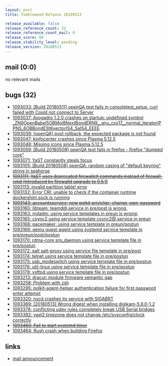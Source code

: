 ```yaml
---
layout: post
title: Tumbleweed Release 20180513

release_available: false
release_reference_count: 32
release_reference_count_mail: 0
release_score: 89
release_stability_level: pending
release_version: 20180513
---
```


## mail (0:0)

no relevant mails

## bugs (32)

<!--more-->

- [1093033: [Build 20180511] openQA test fails in consoletest_setup, curl failed with Could not connect to Server](https://bugzilla.opensuse.org/show_bug.cgi?id=1093033)
- [1093037: Avogadro 1.2.0 crashes on startup: undefined symbol _ZN9OpenBabel5OBMol8NextBondERN9__gnu_cxx17__normal_iteratorIPPNS_6OBBondESt6vectorIS4_SaIS4_EEEE](https://bugzilla.opensuse.org/show_bug.cgi?id=1093037)
- [1093039: [openQA] post rollback, the expected package is not found](https://bugzilla.opensuse.org/show_bug.cgi?id=1093039)
- [1093047: kinfocenter crashes since Plasma 5.12.5](https://bugzilla.opensuse.org/show_bug.cgi?id=1093047)
- [1093048: Missing icons since Plasma 5.12.5](https://bugzilla.opensuse.org/show_bug.cgi?id=1093048)
- [1093059: [Build 20180508] openQA test fails in firefox - firefox "dumped core"](https://bugzilla.opensuse.org/show_bug.cgi?id=1093059)
- [1093071: YaST constantly steals focus](https://bugzilla.opensuse.org/show_bug.cgi?id=1093071)
- [1093105: [Build 20180508] openQA: random casing of "default keyring" string in seahorse](https://bugzilla.opensuse.org/show_bug.cgi?id=1093105)
- ~~[1093111: YaST uses deprecated firewallctl commands instead of firewall-cmd (introduced by firewalld upgrade to 0.5.1)](https://bugzilla.opensuse.org/show_bug.cgi?id=1093111)~~
- [1093113: invalid partition table! error](https://bugzilla.opensuse.org/show_bug.cgi?id=1093113)
- [1093132: Error CRI: unable to check if the container runtime dockershim.sock is running](https://bugzilla.opensuse.org/show_bug.cgi?id=1093132)
- ~~[1093143: accountsservice: new polkit privielge: change-own-password](https://bugzilla.opensuse.org/show_bug.cgi?id=1093143)~~
- [1093160: libteam: teamd@.service in pre/post is wrong.](https://bugzilla.opensuse.org/show_bug.cgi?id=1093160)
- [1093163: mdadm: using service templates in preun is wrong:](https://bugzilla.opensuse.org/show_bug.cgi?id=1093163)
- [1093165: csync2 using service template csync2@.service in preun](https://bugzilla.opensuse.org/show_bug.cgi?id=1093165)
- [1093168: pacemaker: using service template in preun/postun](https://bugzilla.opensuse.org/show_bug.cgi?id=1093168)
- [1093169: qemu guest-agent using systemd service template in pre/preun/post/postun](https://bugzilla.opensuse.org/show_bug.cgi?id=1093169)
- [1093170: rdma-core srp_daemon using service template file in pre/postun](https://bugzilla.opensuse.org/show_bug.cgi?id=1093170)
- [1093172: salt salt-proxy using service file template in pre/post](https://bugzilla.opensuse.org/show_bug.cgi?id=1093172)
- [1093174: telnet using service template file in pre/postun](https://bugzilla.opensuse.org/show_bug.cgi?id=1093174)
- [1093175: usb_modeswitch using service template file in pre/postun](https://bugzilla.opensuse.org/show_bug.cgi?id=1093175)
- [1093176: util-linux using service template file in pre/postun](https://bugzilla.opensuse.org/show_bug.cgi?id=1093176)
- [1093179: vsftpd using service template file in pre/postun](https://bugzilla.opensuse.org/show_bug.cgi?id=1093179)
- [1093213: dracut: module firmware semantic gap](https://bugzilla.opensuse.org/show_bug.cgi?id=1093213)
- [1093258: Problem with zsh](https://bugzilla.opensuse.org/show_bug.cgi?id=1093258)
- [1093295: polkit-agent-helper authentication failure for first password enter attempt](https://bugzilla.opensuse.org/show_bug.cgi?id=1093295)
- [1093320: nscd crashes its service with SIGABRT](https://bugzilla.opensuse.org/show_bug.cgi?id=1093320)
- [1093369: [20180513] Wrong digest when installing digikam-5.9.0-1.2](https://bugzilla.opensuse.org/show_bug.cgi?id=1093369)
- [1093378: conflicting udev rules completely break USB Serial bridges](https://bugzilla.opensuse.org/show_bug.cgi?id=1093378)
- [1093392: yast2 timezone does not change /etc/sysconfig/clock correctly](https://bugzilla.opensuse.org/show_bug.cgi?id=1093392)
- ~~[1093460: Fail to start systemd timer](https://bugzilla.opensuse.org/show_bug.cgi?id=1093460)~~
- [1093464: Rush crash when building Firefox](https://bugzilla.opensuse.org/show_bug.cgi?id=1093464)



## links

- [mail announcement](https://lists.opensuse.org/opensuse-factory/2018-05/msg00161.html)
